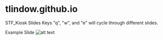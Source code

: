# tlindow.github.io



STF_Kiosk Slides
Keys "q", "w", and "e" will cycle through different slides.


Example Slide
![alt text](https://raw.githubusercontent.com/tlindow/tlindow.github.io/master/src/STF_slide1.jpg)
